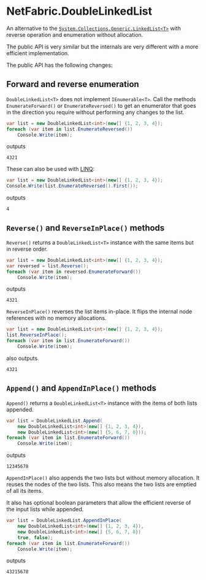 # NetFabric.DoubleLinkedList

An alternative to the [`System.Collections.Generic.LinkedList<T>`](https://docs.microsoft.com/en-us/dotnet/api/system.collections.generic.linkedlist-1) with reverse operation and enumeration without allocation.

The public API is very similar but the internals are very different with a more efficient implementation.

The public API has the following changes:

## Forward and reverse enumeration

`DoubleLinkedList<T>` does not  implement `IEnumerable<T>`. Call the methods `EnumerateForward()` or `EnumerateReversed()` to get an enumerator that goes in the direction you require without performing any changes to the list.

```csharp
var list = new DoubleLinkedList<int>(new[] {1, 2, 3, 4});
foreach (var item in list.EnumerateReversed())
	Console.Write(item);
```
outputs
```
4321
```

These can also be used with [LINQ](https://docs.microsoft.com/en-us/dotnet/csharp/programming-guide/concepts/linq/):

```csharp
var list = new DoubleLinkedList<int>(new[] {1, 2, 3, 4});
Console.Write(list.EnumerateReversed().First());
```
outputs
```
4
```

## `Reverse()` and `ReverseInPlace()` methods

`Reverse()` returns a `DoubleLinkedList<T>` instance with the same items but in reverse order. 

```csharp
var list = new DoubleLinkedList<int>(new[] {1, 2, 3, 4});
var reversed = list.Reverse();
foreach (var item in reversed.EnumerateForward())
	Console.Write(item);
```
outputs
```
4321
```

`ReverseInPlace()` reverses the list items in-place. It flips the internal node references with no memory allocations.

```csharp
var list = new DoubleLinkedList<int>(new[] {1, 2, 3, 4});
list.ReverseInPlace();
foreach (var item in list.EnumerateForward())
	Console.Write(item);
```
also outputs
```
4321
```

## `Append()` and `AppendInPlace()` methods

`Append()` returns a `DoubleLinkedList<T>` instance with the items of both lists appended. 

```csharp
var list = DoubleLinkedList.Append(
	new DoubleLinkedList<int>(new[] {1, 2, 3, 4}), 
	new DoubleLinkedList<int>(new[] {5, 6, 7, 8}));
foreach (var item in list.EnumerateForward())
	Console.Write(item);
```
outputs
```
12345678
```

`AppendInPlace()` also appends the two lists but without memory allocation. It reuses the nodes of the two lists. This also means the two lists are emptied of all its items.

It also has optional boolean parameters that allow the efficient reverse of the input lists while appended.


```csharp
var list = DoubleLinkedList.AppendInPlace(
	new DoubleLinkedList<int>(new[] {1, 2, 3, 4}), 
	new DoubleLinkedList<int>(new[] {5, 6, 7, 8})
	true, false);
foreach (var item in list.EnumerateForward())
	Console.Write(item);
```
outputs
```
43215678
```